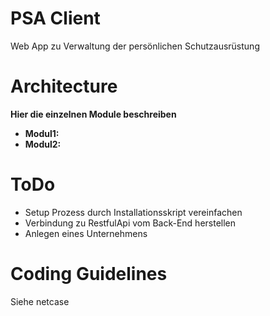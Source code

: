 # PSA Client
Web App zu Verwaltung der persönlichen Schutzausrüstung 


# Architecture
**Hier die einzelnen Module beschreiben**
- **Modul1:**
- **Modul2:**


# ToDo
- Setup Prozess durch Installationsskript vereinfachen
- Verbindung zu RestfulApi vom Back-End herstellen
- Anlegen eines Unternehmens


# Coding Guidelines
Siehe netcase